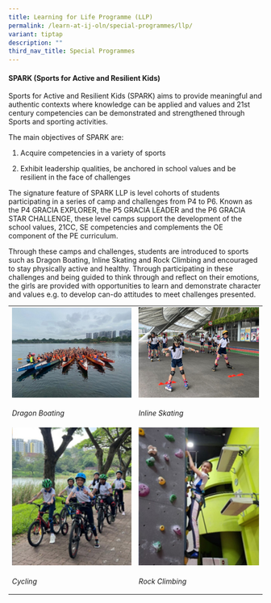 ```yaml
---
title: Learning for Life Programme (LLP)
permalink: /learn-at-ij-oln/special-programmes/llp/
variant: tiptap
description: ""
third_nav_title: Special Programmes
---
```

<h4>SPARK (Sports for Active and Resilient Kids)</h4><p>Sports for Active and Resilient Kids (SPARK) aims to provide meaningful and authentic contexts where knowledge can be applied and values and 21st century competencies can be demonstrated and strengthened through Sports and sporting activities.</p><p>The main objectives of SPARK are:</p><ol data-tight="true" class="tight"><li><p>Acquire competencies in a variety of sports</p></li><li><p>Exhibit leadership qualities, be anchored in school values and be resilient in the face of challenges</p></li></ol><p>The signature feature of SPARK LLP is level cohorts of students participating in a series of camp and challenges from P4 to P6. Known as the P4 GRACIA EXPLORER, the P5 GRACIA LEADER and the P6 GRACIA STAR CHALLENGE, these level camps support the development of the school values, 21CC, SE competencies and complements the OE component of the PE curriculum.</p><p>Through these camps and challenges, students are introduced to sports such as Dragon Boating, Inline Skating and Rock Climbing and encouraged to stay physically active and healthy. Through participating in these challenges and being guided to think through and reflect on their emotions, the girls are provided with opportunities to learn and demonstrate character and values e.g. to develop can-do attitudes to meet challenges presented.</p><table><tbody><tr><td rowspan="1" colspan="1"><div class="isomer-image-wrapper"><img style="width: 100%" height="auto" width="100%" alt="" src="/images/SpecialProg/LLP1w.jpg"></div></td><td rowspan="1" colspan="1"><div class="isomer-image-wrapper"><img style="width: 100%" height="auto" width="100%" alt="" src="/images/SpecialProg/LLP2w.jpg"></div></td></tr><tr><td rowspan="1" colspan="1"><p><em>Dragon Boating</em></p></td><td rowspan="1" colspan="1"><p><em>Inline Skating</em></p></td></tr><tr><td rowspan="1" colspan="1"><div class="isomer-image-wrapper"><img style="width: 100%" height="auto" width="100%" alt="" src="/images/SpecialProg/LLP3w.jpg"></div></td><td rowspan="1" colspan="1"><div class="isomer-image-wrapper"><img style="width: 100%" height="auto" width="100%" alt="" src="/images/SpecialProg/LLP4w.jpg"></div></td></tr><tr><td rowspan="1" colspan="1"><p><em>Cycling</em></p></td><td rowspan="1" colspan="1"><p><em>Rock Climbing</em></p></td></tr></tbody></table><p></p>